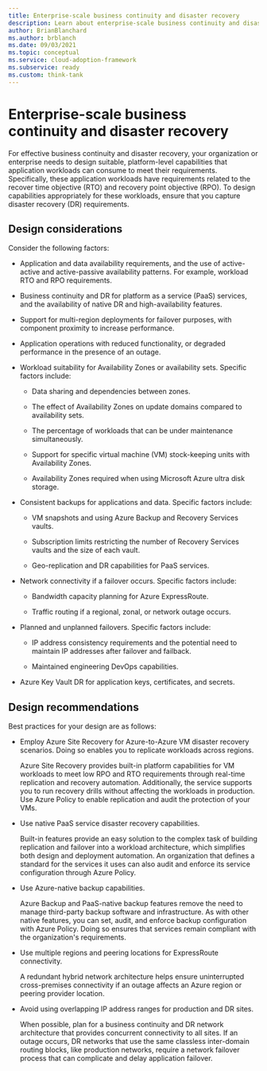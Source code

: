 ```yaml
---
title: Enterprise-scale business continuity and disaster recovery
description: Learn about enterprise-scale business continuity and disaster recovery in the Microsoft Cloud Adoption Framework for Azure.
author: BrianBlanchard
ms.author: brblanch
ms.date: 09/03/2021
ms.topic: conceptual
ms.service: cloud-adoption-framework
ms.subservice: ready
ms.custom: think-tank
---
```


# Enterprise-scale business continuity and disaster recovery

For effective business continuity and disaster recovery, your organization or enterprise needs to design suitable, platform-level capabilities that application workloads can consume to meet their requirements. Specifically, these application workloads have requirements related to the recover time objective (RTO) and recovery point objective (RPO). To design capabilities appropriately for these workloads, ensure that you capture disaster recovery (DR) requirements.

## Design considerations

Consider the following factors:

- Application and data availability requirements, and the use of active-active and active-passive availability patterns. For example, workload RTO and RPO requirements.

- Business continuity and DR for platform as a service (PaaS) services, and the availability of native DR and high-availability features.

- Support for multi-region deployments for failover purposes, with component proximity to increase performance.

- Application operations with reduced functionality, or degraded performance in the presence of an outage.

- Workload suitability for Availability Zones or availability sets. Specific factors include:

  - Data sharing and dependencies between zones.

  - The effect of Availability Zones on update domains compared to availability sets.
  
  - The percentage of workloads that can be under maintenance simultaneously.

  - Support for specific virtual machine (VM) stock-keeping units with Availability Zones.

  - Availability Zones required when using Microsoft Azure ultra disk storage.

- Consistent backups for applications and data. Specific factors include:

  - VM snapshots and using Azure Backup and Recovery Services vaults.

  - Subscription limits restricting the number of Recovery Services vaults and the size of each vault.

  - Geo-replication and DR capabilities for PaaS services.

- Network connectivity if a failover occurs. Specific factors include:

  - Bandwidth capacity planning for Azure ExpressRoute.

  - Traffic routing if a regional, zonal, or network outage occurs.

- Planned and unplanned failovers. Specific factors include:

  - IP address consistency requirements and the potential need to maintain IP addresses after failover and failback.

  - Maintained engineering DevOps capabilities.

- Azure Key Vault DR for application keys, certificates, and secrets.

## Design recommendations

Best practices for your design are as follows:

- Employ Azure Site Recovery for Azure-to-Azure VM disaster recovery scenarios. Doing so enables you to replicate workloads across regions.

  Azure Site Recovery provides built-in platform capabilities for VM workloads to meet low RPO and RTO requirements through real-time replication and recovery automation. Additionally, the service supports you to run recovery drills without affecting the workloads in production. Use Azure Policy to enable replication and audit the protection of your VMs.

- Use native PaaS service disaster recovery capabilities.

  Built-in features provide an easy solution to the complex task of building replication and failover into a workload architecture, which simplifies both design and deployment automation. An organization that defines a standard for the services it uses can also audit and enforce its service configuration through Azure Policy.

- Use Azure-native backup capabilities.

  Azure Backup and PaaS-native backup features remove the need to manage third-party backup software and infrastructure. As with other native features, you can set, audit, and enforce backup configuration with Azure Policy. Doing so ensures that services remain compliant with the organization's requirements.

- Use multiple regions and peering locations for ExpressRoute connectivity.

  A redundant hybrid network architecture helps ensure uninterrupted cross-premises connectivity if an outage affects an Azure region or peering provider location.

- Avoid using overlapping IP address ranges for production and DR sites.

  When possible, plan for a business continuity and DR network architecture that provides concurrent connectivity to all sites. If an outage occurs, DR networks that use the same classless inter-domain routing blocks, like production networks, require a network failover process that can complicate and delay application failover.
